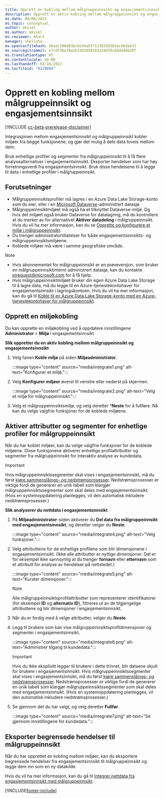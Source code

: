 ```yaml
---
title: Opprett en kobling mellom målgruppeinnsikt og engasjementsinnsikt
description: Opprett en aktiv kobling mellom målgruppeinnsikt og engasjementsinnsikt for å muliggjøre toveis deling av data.
ms.date: 09/08/2021
ms.topic: conceptual
author: mkisel
ms.author: mkisel
ms.reviewer: mhart
manager: shellyha
ms.openlocfilehash: 56adc206d83bc6e34a55f11383393b5ac66da531
ms.sourcegitcommit: e7cdf36a78a2b1dd2850183224d39c8dde46b26f
ms.translationtype: HT
ms.contentlocale: nb-NO
ms.lasthandoff: 02/16/2022
ms.locfileid: "8229884"
---
```

# <a name="create-a-link-between-audience-insights-and-engagement-insights"></a>Opprett en kobling mellom målgruppeinnsikt og engasjementsinnsikt

[!INCLUDE [cc-beta-prerelease-disclaimer](includes/cc-beta-prerelease-disclaimer.md)]

Integrasjonen mellom engasjementsinnsikt og målgruppeinnsikt kobler miljøer fra begge funksjonene, og gjør det mulig å dele data toveis mellom dem.

Bruk enhetlige profiler og segmenter fra målgruppeinnsikt til å få flere analysealternativer i engasjementsinnsikt. Eksporter hendelser som har høy forretningsverdi fra engasjementsinnsikt. Bruk disse hendelsene til å legge til data i enhetlige profiler i målgruppeinnsikt.

## <a name="prerequisites"></a>Forutsetninger

- Målgruppeinnsiktsprofiler må lagres i en Azure Data Lake Storage-konto som du eier, eller i en [Microsoft Dataverse](/powerapps/maker/data-platform/data-platform-intro)-administrert datasjø. 
- Målgruppeinnsiktmiljøet må også ha et tilknyttet Dataverse-miljø. Og hvis det miljøet også bruker Dataverse for datalagring, må du kontrollere at du merker av for alternativet **Aktiver datadeling** i målgruppeinnsikt. Hvis du vil ha mer informasjon, kan du se [Opprette og konfigurere et miljø i målgruppeinnsikt](../audience-insights/create-environment.md).
- Du trenger administratortillatelser for både engasjementsinnsikts- og målgruppeinnsiktsmiljøene.
- Koblede miljøer må være i samme geografiske område.

> [!NOTE]
> - Hvis abonnementet for målgruppeinnsikt er en prøveversjon, som bruker en målgruppeinnsiktinternt administrert datasjø, kan du kontakte [pirequest@microsoft.com](mailto:pirequest@microsoft.com) for å få hjelp. 
> - Hvis målgruppeinnsiktmiljøet bruker din egen Azure Data Lake Storage til å lagre data, må du legge til en Azure-tjenestekontohaver for engasjementsinnsikt i lagringskontoen. Hvis du vil ha mer informasjon, kan du gå til [Koble til en Azure Data Lake Storage-konto med en Azure-tjenestekontohaver for målgruppeinnsikt](../audience-insights/connect-service-principal.md). 


## <a name="create-an-environment-link"></a>Opprett en miljøkobling

Du kan opprette en miljøkobling ved å oppdatere innstillingene **Administrator** > **Miljø** i engasjementsinnsikt.

**Slik oppretter du en aktiv kobling mellom målgruppeinnsikt og engasjementsinnsikt**

1. Velg fanen **Koble miljø** på siden **Miljøadministrator**.

    :::image type="content" source="media/integrate1.png" alt-text="Konfigurer et miljø.":::

1. Velg **Konfigurer miljøer** øverst til venstre eller nederst på skjermen.

     :::image type="content" source="media/integrate2.png" alt-text="Velg et miljø for målgruppeinnsikt.":::

1. Velg et målgruppeinnsiktsmiljø, og velg deretter ***Neste** for å fullføre. Nå kan du velge valgfrie funksjoner for de koblede miljøene.
 
## <a name="enable-audience-insights-unified-profiles-attributes-and-segments"></a>Aktiver attributter og segmenter for enhetlige profiler for målgruppeinnsikt

Når du har koblet miljøer, kan du velge valgfrie funksjoner for de koblede miljøene. Disse funksjonene aktiverer enhetlige profilattributter og segmenter fra målgruppeinnsikt for interaktiv analyse av kundedata.

> [!IMPORTANT]
> Hvis målgruppeinnsiktssegmenter skal vises i engasjementsinnsikt, må du først [kjøre sammenslåings- og nedstrømsprosesser](../audience-insights/merge-entities.md). Nedstrømsprosesser er viktige fordi de genererer en unik tabell som klargjør målgruppeinnsiktssegmenter som skal deles med engasjementsinnsikt. (Hvis en systemoppdatering planlegges, vil den automatisk inkludere nedstrømsprosesser.)

**Slik analyserer du nettdata i engasjementsinnsikt**

1. På **Miljøadministrator**-siden aktiverer du **Del data fra målgruppeinnsikt med engasjementsinnsikt**, og deretter velger du **Neste**.

    :::image type="content" source="media/integrate4.png" alt-text="Velg funksjoner.":::

1. Velg attributtene for de enhetlige profilene som blir dimensjonene i engasjementsinnsikt. (Ikke alle attributter er nyttige dimensjoner. Det er for eksempel ikke sannsynlig at du trenger **fornavn** eller **etternavn** som et attributt for analyse av hendelser på nettstedet.)

    :::image type="content" source="media/integrate5.png" alt-text="Kurater dimensjoner.":::

   >[!NOTE]
   > Alle målgruppeinnsiktsprofilattributter som representerer identifikatorer (for eksempel **ID** og **alternativ ID**), filtreres ut av de tilgjengelige attributtene og blir dimensjoner i engasjementsinnsikt.

1. Når du er ferdig med å velge attributter, velger du **Neste**.
1. Legg til brukere som kan vise målgruppeinnsiktsprofildimensjoner og segmenter i engasjementsinnsikt.

    :::image type="content" source="media/integrate6.png" alt-text="Administrer tilgang til kundedata.":::

   > [!IMPORTANT]
   > Hvis du ikke eksplisitt legger til brukere i dette trinnet, blir dataene skjult for brukere i engasjementsinnsikt.
   > Hvis målgruppeinnsiktssegmenter skal vises i engasjementsinnsikt, må du først [kjøre sammenslåings- og nedstrømsprosesser](../audience-insights/merge-entities.md). Nedstrømsprosesser er viktige fordi de genererer en unik tabell som klargjør målgruppeinnsiktssegmenter som skal deles med engasjementsinnsikt. (Hvis en systemoppdatering planlegges, vil den automatisk inkludere nedstrømsprosesser.)

1. Se gjennom det du har valgt, og velg deretter **Fullfør**.

    :::image type="content" source="media/integrate7.png" alt-text="Se gjennom innstillingene for kundedata.":::

## <a name="export-refined-events-to-audience-insights"></a>Eksporter begrensede hendelser til målgruppeinnsikt

Når du har opprettet en kobling mellom miljøer, kan du eksportere begrensede hendelser fra engasjementsinnsikt til målgruppeinnsikt og legge dem inn som en ny datakilde. 

Hvis du vil ha mer informasjon, kan du gå til [Integrer nettdata fra engasjementsinnsikt med målgruppeinnsikt](../audience-insights/integrate-engagement-insights.md).

<!--
## Share engagement insights refined events with audience insights

After you create a link between environments, a new option becomes available for you to share [refined events](refined-events.md) with audience insights.

Consider the following when creating refined events for audience insights: 

- Provide a meaningful name for the refined event. It will be used as an activity name in audience insights.
- Select at least the following properties to create an activity in audience insights: 
    - Signal.Action.Name indicates the activity details.
    - Signal.User.Id maps with the customer ID.
    - Signal.View.Uri is a web address as a basis for segments or measures.
    - Signal.Export.Id is a primary key for events.
    - Signal.Timestamp determines the date and time for the activity.

To share refined events:

1. From the engagement insights menu, select **Data** and then select the **Events** tab.
2. On the **Action** menu, select **Share as activity**.

    :::image type="content" source="media/integrate8.png" alt-text="Data shared events settings.":::

3. You can view and stop actively shared events on the **Export and Sharing** tab.
4. -- per Michael K, we need a mock here (Mukesh needs to update to reflect what happens in AUI once a user shares a refined event (i.e. no longer AUI, data wrangler needs to go discover data in the storage, the shared event is available as a DS and entity, correct?)

### Attach refined events shared as activities to unified profiles in audience insights

You can bring customer web activity data from engagement insights into audience insights. In addition to transactional, demographic, or behavioral data, you can view activities on the web in unified customer profiles. You can then use these profiles to get insights such as segments, measures, and predictions for audience activation.

Follow the steps in [data unification](../audience-insights/data-unification.md) to map, match, and merge website authentication information to unified profiles in audience insights.

You can also share refined events that are now available in audience insights, identified as data sources and entities. 

Next, you can relate event data from engagement insights as unified activities in customer profiles.

### Relate refined event data as an activity of a customer profile

After unifying the data, you can configure the activity for the customer profile. For more information, go to [Customer activities](../audience-insights/activities.md).

:::image type="content" source="media/web-event-activity.png" alt-text="Activities page with expanded Edit activity pane.":::

Next, configure the new activity by using mapping elements: 

- **Primary Key**: Signal.Export.Id, a unique ID that is available for every event record in engagement insights. This property is automatically generated.

- **Timestamp**: Signal.Timestamp in the event property.

- **Event**: Signal.Name, the event name that you want to track.

- **Web address**: Signal.View.Uri that refers to the URI of the page that created the event.

- **Details**: Signal.Action.Name to represent the information to associate with the event. The selected property in this case indicates that the event is for email promotion.

- **Activity type**: In this example, we choose the existing activity type WebLog. This selection is a useful filter option to run prediction models or create segments based on this activity type.

- **Set up relationship**: This important setting ties the activity to existing customer profiles. **Signal.User.Id** is the identifier configured in the SDK to be collected. It relates to the user ID in other data sources that are configured in audience insights. 

This example configures the relationship between Signal.User.Id and RetailCustomers:CustomerRetailId, which is the primary key that was identified in the map step of the data unification process.

After processing the activities, you can review customer records and open a customer card to see activities from engagement insights in the timeline. 

> [!TIP]
> To find a customer ID that has an engagement insights activity, go to **Entities** and preview the data for the UnifiedActivity entity. **ActivityTypeDisplay = WebLog** contains the engagement insights activity configured in the preceding example. Copy the customer ID for one of those records and search<!--note from editor: Edit okay? I couldn't quite follow this.-- > for that ID on the **Customers** page.

--> 

[!INCLUDE[footer-include](../includes/footer-banner.md)]
